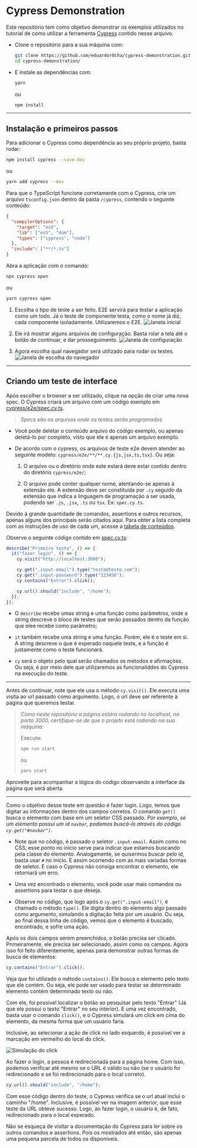 # Cypress Demonstration

Este repositório tem como objetivo demonstrar os exemplos utilizados no tutorial de como utilizar a ferramenta [Cypress](https://www.cypress.io/) contido nesse arquivo.

- Clone o repositório para a sua máquina com:

  ```bash
  git clone https://github.com/eduardor0cha/cypress-demonstration.git
  cd cypress-demonstration/
  ```

- E instale as dependências com:

  ```bash
  yarn
  ```

  ou

  ```bash
  npm install
  ```

---

## Instalação e primeiros passos

Para adicionar o Cypress como dependência ao seu próprio projeto, basta rodar:

```bash
npm install cypress --save-dev
```

ou

```bash
yarn add cypress --dev
```

Para que o TypeScript funcione corretamente com o Cypress, crie um arquivo `tsconfig.json` dentro da pasta `/cypress`, contendo o seguinte conteúdo:

```json
{
  "compilerOptions": {
    "target": "es5",
    "lib": ["es5", "dom"],
    "types": ["cypress", "node"]
  },
  "include": ["**/*.ts"]
}
```

Abra a aplicação com o comando:

```bash
npx cypress open
```

ou

```bash
yarn cypress open
```

1. Escolha o tipo de teste a ser feito. E2E servirá para testar a aplicação como um todo. Já o teste de componente testa, como o nome já diz, cada componente isoladamente. Utilizaremos o E2E.
   ![Janela inicial](/.github/images/janela1.png)

2. Ele irá mostrar alguns arquivos de configuração. Basta rolar a tela até o botão de continuar, e dar prosseguimento.
   ![Janela de configuração](/.github/images/janela-configuracao.png)

3. Agora escolha qual navegador será utilizado para rodar os testes.
   ![Janela de escolha do navegador](/.github/images/janela-navegadores.png)

---

## Criando um teste de interface

Após escolher o browser a ser utilizado, clique na opção de criar uma nova spec. O Cypress criará um arquivo com um código exemplo em [cypress/e2e/spec.cy.ts](cypress/e2e/spec.cy.ts).

> _Specs são os arquivos onde os testes serão programados_

- Você pode deletar o conteúdo arquivo do código exemplo, ou apenas deletá-lo por completo, visto que ele é apenas um arquivo exemplo.

- De acordo com o cypress, os arquivos de teste e2e devem atender ao seguinte modelo: `cypress/e2e/**/**.cy.{js,jsx,ts,tsx}`. Ou seja:

  1. O arquivo ou o diretório onde este estará deve estar contido dentro do diretório `cypress/e2e/`;

  2. O arquivo pode conter qualquer nome, atentando-se apenas à extensão ele. A extensão deve ser constituída por `.cy` seguido da extensão que indica a linguagem de programação a ser usada, podendo ser `.js`, `.jsx`, `.ts` ou `tsx`. Ex: `spec.cy.ts`.

Devido à grande quantidade de comandos, assertions e outros recursos, apenas alguns dos principais serão citados aqui. Para obter a lista completa com as instruções de uso de cada um, acesse a [tabela de conteúdos](https://docs.cypress.io/api/table-of-contents).

Observe o seguinte código contido em [spec.cy.ts](/cypress/e2e/spec.cy.ts):

```typescript
describe("Primeiro teste", () => {
  it("fazer login", () => {
    cy.visit("http://localhost:3000");

    cy.get(".input-email").type("teste@teste.com");
    cy.get(".input-password").type("123456");
    cy.contains("Entrar").click();

    cy.url().should("include", "/home");
  });
});
```

- O `describe` recebe umas string e uma função como parâmetros, onde a string descreve o bloco de testes que serão passados dentro da função que elee recebe como parâmetro;

- `it` também recebe uma string e uma função. Porém, ele é o teste em si. A string descreve o que é esperado naquele teste, e a função é justamente como o teste funcionará.

- `cy` será o objeto pelo qual serão chamados os metodos e afirmações. Ou seja, é por meio dele que utilizaremos as funcionaliddes do Cypress na execução do teste.

---

Antes de continuar, note que ele usa o método `cy.visit()`. Ele executa uma visita ao url passado como argumento. Logo, o url deve ser referente à pagina que queremos testar.

> _Como neste repositório a página estára rodando no localhost, na porta 3000, certifique-se de que o projeto está rodando na sua máquina:_
>
> Execute:
>
> ```bash
> npm run start
> ```
>
> ou
>
> ```bash
> yarn start
> ```

Aproveite para acompanhar a lógica do código observando a interface da página que será aberta.

---

Como o objetivo desse teste em questão é fazer login. Logo, temos que digitar as informações dentro dos campos corretos. O comando `get()` busca o elemento com base em um seletor CSS passado. _Por exemplo, se um elemento possui um id `navbar`, podemos buscá-lo através do código `cy.get("#navbar")`_.

- Note que no código, é passado o seletor `.input-email`. Assim como no CSS, esse ponto no início serve para indicar que estamos buscando pela classe do elemento. Analogamente, se quisermos buscar pelo id, basta usar `#` no início. E assim ocorrendo com as mais variadas formas de seletor. E caso o Cypress não consiga encontrar o elemento, ele retornará um erro.

- Uma vez encontrado o elemento, você pode usar mais comandos ou assertions para testar o que deseja.

- Observe no código, que logo após o `cy.get(".input-email")`, é chamado o método `type()`. Ele digita dentro do elemento algo passado como argumento, simulando a digitação feita por um usuário. Ou seja, ao final dessa linha de código, vemos que o elemento é buscado, encontrado, e sofre uma ação.

Após os dois campos serem preenchidos, o botão precisa ser clicado. Primeiramente, ele precisa ser selecionado, assim como os campos. Agora isso foi feito diferentemente, apenas para demonstrar outras formas de busca de elementos:

```typescript
cy.contains("Entrar").click();
```

Veja que foi utilizado o método `contains()`. Ele busca o elemento pelo texto que ele contém. Ou seja, ele pode ser usado para testar se determinado elemento contém determinado texto ou não.

Com ele, foi possível localizar o botão ao pesquisar pelo texto "Entrar" (Já que ele possui o texto "Entrar" no seu interior). E uma vez encontrado, basta usar o comando `click()`, e o Cypress simulará um click em cima do elemento, da mesma forma que um usuário faria.

Inclusive, ao selecionar a ação de click no lado esquerdo, é possível ver a marcação em vermelho do local do click.

![Simulação do click](/.github/images/simulacao-click.png)

Ao fazer o login, a pessoa é redirecionada para a página home. Com isso, podemos verificar até mesmo se o URL é válido ou não (se o usuário foi redirecionado e se foi redirecionado para o local correto).

```typescript
cy.url().should("include", "/home");
```

Com esse código dentro do teste, o Cypress verifica se o url atual inclui o caminho "/home". Inclusive, é possível ver na imagem anterior, que esse teste da URL obteve sucesso. Logo, ao fazer login, o usuário é, de fato, redirecionado para o local esperado.

Não se esqueça de visitar a documentação do Cypress para ler sobre os outros comandos e assertions. Pois os mostrados até então, são apenas uma pequena parcela de todos os disponíveis.
